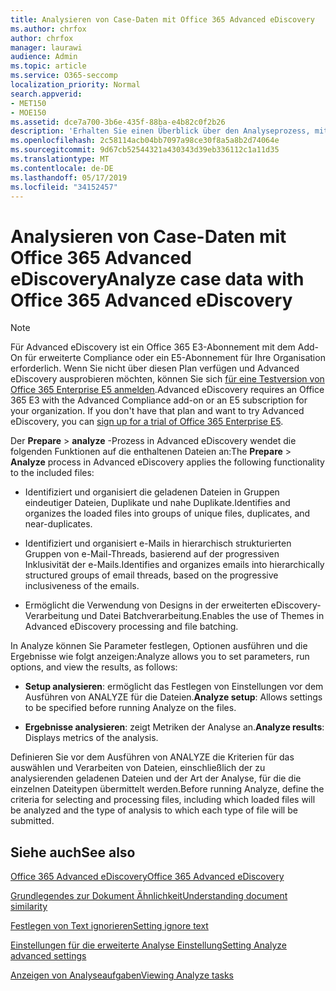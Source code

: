 ```yaml
---
title: Analysieren von Case-Daten mit Office 365 Advanced eDiscovery
ms.author: chrfox
author: chrfox
manager: laurawi
audience: Admin
ms.topic: article
ms.service: O365-seccomp
localization_priority: Normal
search.appverid:
- MET150
- MOE150
ms.assetid: dce7a700-3b6e-435f-88ba-e4b82c0f2b26
description: 'Erhalten Sie einen Überblick über den Analyseprozess, mit dem Sie in Office 365 Advanced eDiscovery Parameter festlegen, Optionen ausführen und Ergebnisse anzeigen können. '
ms.openlocfilehash: 2c58114acb04bb7097a98ce30f8a5a8b2d74064e
ms.sourcegitcommit: 9d67cb52544321a430343d39eb336112c1a11d35
ms.translationtype: MT
ms.contentlocale: de-DE
ms.lasthandoff: 05/17/2019
ms.locfileid: "34152457"
---
```

# <a name="analyze-case-data-with-office-365-advanced-ediscovery"></a><span data-ttu-id="4525c-103">Analysieren von Case-Daten mit Office 365 Advanced eDiscovery</span><span class="sxs-lookup"><span data-stu-id="4525c-103">Analyze case data with Office 365 Advanced eDiscovery</span></span>

> [!NOTE]
> <span data-ttu-id="4525c-p101">Für Advanced eDiscovery ist ein Office 365 E3-Abonnement mit dem Add-On für erweiterte Compliance oder ein E5-Abonnement für Ihre Organisation erforderlich. Wenn Sie nicht über diesen Plan verfügen und Advanced eDiscovery ausprobieren möchten, können Sie sich [für eine Testversion von Office 365 Enterprise E5 anmelden](https://go.microsoft.com/fwlink/p/?LinkID=698279).</span><span class="sxs-lookup"><span data-stu-id="4525c-p101">Advanced eDiscovery requires an Office 365 E3 with the Advanced Compliance add-on or an E5 subscription for your organization. If you don't have that plan and want to try Advanced eDiscovery, you can [sign up for a trial of Office 365 Enterprise E5](https://go.microsoft.com/fwlink/p/?LinkID=698279).</span></span> 
  
<span data-ttu-id="4525c-106">Der **Prepare** \> **analyze** -Prozess in Advanced eDiscovery wendet die folgenden Funktionen auf die enthaltenen Dateien an:</span><span class="sxs-lookup"><span data-stu-id="4525c-106">The **Prepare** \> **Analyze** process in Advanced eDiscovery applies the following functionality to the included files:</span></span> 
  
- <span data-ttu-id="4525c-107">Identifiziert und organisiert die geladenen Dateien in Gruppen eindeutiger Dateien, Duplikate und nahe Duplikate.</span><span class="sxs-lookup"><span data-stu-id="4525c-107">Identifies and organizes the loaded files into groups of unique files, duplicates, and near-duplicates.</span></span>
    
- <span data-ttu-id="4525c-108">Identifiziert und organisiert e-Mails in hierarchisch strukturierten Gruppen von e-Mail-Threads, basierend auf der progressiven Inklusivität der e-Mails.</span><span class="sxs-lookup"><span data-stu-id="4525c-108">Identifies and organizes emails into hierarchically structured groups of email threads, based on the progressive inclusiveness of the emails.</span></span>
    
- <span data-ttu-id="4525c-109">Ermöglicht die Verwendung von Designs in der erweiterten eDiscovery-Verarbeitung und Datei Batchverarbeitung.</span><span class="sxs-lookup"><span data-stu-id="4525c-109">Enables the use of Themes in Advanced eDiscovery processing and file batching.</span></span>
    
 <span data-ttu-id="4525c-110">In Analyze können Sie Parameter festlegen, Optionen ausführen und die Ergebnisse wie folgt anzeigen:</span><span class="sxs-lookup"><span data-stu-id="4525c-110">Analyze allows you to set parameters, run options, and view the results, as follows:</span></span> 
  
- <span data-ttu-id="4525c-111">**Setup analysieren**: ermöglicht das Festlegen von Einstellungen vor dem Ausführen von ANALYZE für die Dateien.</span><span class="sxs-lookup"><span data-stu-id="4525c-111">**Analyze setup**: Allows settings to be specified before running Analyze on the files.</span></span>
    
- <span data-ttu-id="4525c-112">**Ergebnisse analysieren**: zeigt Metriken der Analyse an.</span><span class="sxs-lookup"><span data-stu-id="4525c-112">**Analyze results**: Displays metrics of the analysis.</span></span> 
    
<span data-ttu-id="4525c-113">Definieren Sie vor dem Ausführen von ANALYZE die Kriterien für das auswählen und Verarbeiten von Dateien, einschließlich der zu analysierenden geladenen Dateien und der Art der Analyse, für die die einzelnen Dateitypen übermittelt werden.</span><span class="sxs-lookup"><span data-stu-id="4525c-113">Before running Analyze, define the criteria for selecting and processing files, including which loaded files will be analyzed and the type of analysis to which each type of file will be submitted.</span></span> 
  
## <a name="see-also"></a><span data-ttu-id="4525c-114">Siehe auch</span><span class="sxs-lookup"><span data-stu-id="4525c-114">See also</span></span>

[<span data-ttu-id="4525c-115">Office 365 Advanced eDiscovery</span><span class="sxs-lookup"><span data-stu-id="4525c-115">Office 365 Advanced eDiscovery</span></span>](office-365-advanced-ediscovery.md)
  
[<span data-ttu-id="4525c-116">Grundlegendes zur Dokument Ähnlichkeit</span><span class="sxs-lookup"><span data-stu-id="4525c-116">Understanding document similarity</span></span>](understand-document-similarity-in-advanced-ediscovery.md)
  
[<span data-ttu-id="4525c-117">Festlegen von Text ignorieren</span><span class="sxs-lookup"><span data-stu-id="4525c-117">Setting ignore text</span></span>](set-ignore-text-in-advanced-ediscovery.md)
  
[<span data-ttu-id="4525c-118">Einstellungen für die erweiterte Analyse Einstellung</span><span class="sxs-lookup"><span data-stu-id="4525c-118">Setting Analyze advanced settings</span></span>](set-analyze-advanced-settings-in-advanced-ediscovery.md)
  
[<span data-ttu-id="4525c-119">Anzeigen von Analyseaufgaben</span><span class="sxs-lookup"><span data-stu-id="4525c-119">Viewing Analyze tasks</span></span>](view-analyze-results-in-advanced-ediscovery.md)

